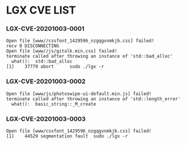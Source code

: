 # LGX CVE LIST



### LGX-CVE-20201003-0001 

```
Open file [www//cssfont_1429596_nzgqgvnmkjb.css] failed!
recv 0 DISCONNECTING
Open file [www//js/gitalk.min.css] failed!
terminate called after throwing an instance of 'std::bad_alloc'
  what():  std::bad_alloc
[1]    37779 abort      sudo ./lgx -r
```





### LGX-CVE-20201003-0002

```
Open file [www/js/photoswipe-ui-default.min.js] failed!
terminate called after throwing an instance of 'std::length_error'
  what():  basic_string::_M_create
```





### LGX-CVE-20201003-0003

```
Open file [www/cssfont_1429596_nzgqgvnmkjb.css] failed!
[1]    44529 segmentation fault  sudo ./lgx -r
```


